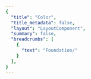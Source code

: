 ```yaml
---
{
  "title": "Color",
  "title_metadata": false,
  "layout": "LayoutComponent",
  "summary": false,
  "breadcrumbs": [
    {
      "text": "Foundation/"
    }
  ],
}
---
```

<cdr-doc-tabs :labels="['Overview', 'Guidelines', 'Resources']">
<template slot="Overview">
<cdr-doc-table-of-contents-shell>
  

Color design tokens store the fundamental color decisions of REI’s visual language:
  - Naming entities to store visual design attributes such as color specifications
  - Replacing hard-coded values such as hex values for color
  - Maintaining a scalable and consistent visual system for UI development
  - Delivering updates to the brand identity with minimal impact to the code
  - Specifying a hierarchical and semantically defined system


## Color Tokens

### Web and Mobile
List of color tokens with descriptions and values. Web and mobile color tokens have identical hex values but the naming pattern differs. For example, color token names are:
  - **For Web:** cdr-color-text-primary-lightmode 
  - **For Android:** cdr_color_text_primary_lightmode


#### Background Colors

<table>
  <tbody>
    <tr>
      <td>CSS code</td>
      <td><b>cdr-color-background-lightest</b> <br>Only use for light background color - lightest value </td>
      <td>#ffffff<br>r255  g255  b255</td>
    </tr>
    <tr>
      <td>CSS code</td>
      <td><b>cdr-color-background-lighter</b> <br>Only use for light background color - value is between light and lightest  </td>
      <td>#fafafa<br>r250  g250  b250 </td>
    </tr>
    <tr>
      <td>CSS code</td>
      <td><b>cdr-color-background-light</b> <br>Only use for light background color </td>
      <td>#f7f7f7<br>r247  g247  b247 </td>
    </tr>
    <tr>
      <td>CSS code</td>
      <td><b>cdr-color-background-dark</b> <br>Only use for dark background color  </td>
      <td>#292929<br>r41  g41  b41 </td>
    </tr>
    <tr>
      <td>CSS code</td>
      <td><b>cdr-color-background-darker</b> <br>Only use for dark background color - darkest value  </td>
      <td>#1a1a1a<br>r26  g26  b26 </td>
    </tr>
  </tbody>
</table>

<br>


#### Typography Colors
##### Text or Foreground Colors on Light Backgrounds

<table>
  <tbody>
    <tr>
      <td>CSS code</td>
      <td><b>cdr-color-text-primary-lightmode</b> <br>Primary body text color on a light background  </td>
      <td>#292929 <br>r41  g41  b41 </td>
    </tr>
    <tr>
      <td>CSS code</td>
      <td><b>cdr-color-text-secondary-lightmode </b> <br>Secondary or supplemental text color on a light background </td>
      <td>#616161 <br>r97  g97  b97 </td>
    </tr>
    <tr>
      <td>CSS code</td>
      <td><b>cdr-color-text-link-lightmode </b> <br>Link text color on a light background </td>
      <td>#3278ae <br>r50  g120  b174 </td>
    </tr>
    <tr>
      <td>CSS code</td>
      <td><b>cdr-color-text-disabled-lightmode </b> <br>Disabled text color for interactive UI elements on a light background </td>
      <td>#b8b8b8 <br>r184  g184  b184 </td>
    </tr>
    <tr>
      <td>CSS code</td>
      <td><b>cdr-color-text-error-lightmode </b> <br>Error text color on a light background </td>
      <td>#b5292b <br>r181  g41  b43  </td>
    </tr>
  </tbody>
</table>

<br>


##### Text or Foreground Colors on Dark Backgrounds

<table>
  <tbody>
    <tr>
      <td>CSS code</td>
      <td><b>cdr-color-text-primary-darkmode </b> <br>Primary body text color on a dark background  </td>
      <td>#fafafa <br>r250  g250  b250 </td>
    </tr>
    <tr>
      <td>CSS code</td>
      <td><b>cdr-color-text-secondary-darkmode </b> <br>Secondary or supplemental text color on a dark background </td>
      <td>#999999 <br>r153  g153  b153 </td>
    </tr>
    <tr>
      <td>CSS code</td>
      <td><b>cdr-color-text-link-darkmode </b> <br>Link text color on a dark background  </td>
      <td>#5197cd <br>r81  g151  b205 </td>
    </tr>
    <tr>
      <td>CSS code</td>
      <td><b>cdr-color-text-disabled-darkmode </b> <br>Disabled text color for interactive UI elements on a dark background </td>
      <td>#616161 <br>r97  g97  b97 </td>
    </tr>
    <tr>
      <td>CSS code</td>
      <td><b>cdr-color-text-error-darkmode </b> <br>Error text color on a dark background   </td>
      <td>#e86868 <br>r232  g104  b104 </td>
    </tr>
  </tbody>
</table>

<br>


#### Forms Colors
##### Text and Backgrounds for Forms on Light Backgrounds

<table>
  <tbody>
    <tr>
      <td>CSS code</td>
      <td><b>cdr-color-text-form-label-lightmode </b> <br>Label text color for forms on a light background. Can also be used for input entry text  </td>
      <td>#292929 <br>r41  g41  b41 </td>
    </tr>
    <tr>
      <td>CSS code</td>
      <td><b>cdr-color-text-form-placeholder-lightmode </b> <br>Placeholder text color for forms on a light background </td>
      <td>#616161 <br>r97  g97  b97 </td>
    </tr>
    <tr>
      <td>CSS code</td>
      <td><b>cdr-color-text-form-disabled-lightmode </b> <br>Disabled text color for forms on a light background </td>
      <td>#b8b8b8 <br>r184  g184  b184 </td>
    </tr>
    <tr>
      <td>CSS code</td>
      <td><b>cdr-color-background-form-lightmode </b> <br>Light background color for forms </td>
      <td>#ffffff <br>r255  g255  b255 </td>
    </tr>
    <tr>
      <td>CSS code</td>
      <td><b>cdr-color-background-form-input-lightmode </b> <br>Light background color for input control </td>
      <td>#ffffff <br>r255  g255  b255 </td>
    </tr>
  </tbody>
</table>

<br>


##### Text and Backgrounds for Forms on Dark Backgrounds

<table>
  <tbody>
    <tr>
      <td>CSS code</td>
      <td><b>cdr-color-text-form-label-darkmode </b> <br>Label text color for forms on a dark background. Can also be used for input entry text </td>
      <td>#fafafa <br>r250  g250  b250 </td>
    </tr>
    <tr>
      <td>CSS code</td>
      <td><b>cdr-color-text-form-placeholder-darkmode </b> <br>Placeholder text color for forms on a dark background </td>
      <td>#999999 <br>r153  g153  b153 </td>
    </tr>
    <tr>
      <td>CSS code</td>
      <td><b>cdr-color-text-form-disabled-darkmode </b> <br>Disabled text color for forms on a dark background </td>
      <td>#616161 <br>r97  g97  b97 </td>
    </tr>
    <tr>
      <td>CSS code</td>
      <td><b>cdr-color-background-form-darkmode </b> <br>Dark background color for forms </td>
      <td>#292929 <br>r41  g41  b41 </td>
    </tr>
    <tr>
      <td>CSS code</td>
      <td><b>cdr-color-background-form-input-darkmode </b> <br>Dark background color for input control </td>
      <td>#292929<br>r41  g41  b41</td>
    </tr>
  </tbody>
</table>

<br>


#### Border Colors
##### For Light Backgrounds

<table>
  <tbody>
    <tr>
      <td>CSS code</td>
      <td><b>cdr-color-border-primary-lightmode </b> <br>Primary border color for light background </td>
      <td>#616161 <br>r97  g97  b97 </td>
    </tr>
    <tr>
      <td>CSS code</td>
      <td><b>cdr-color-border-secondary-lightmode </b> <br>Secondary border color for light background </td>
      <td>#b8b8b8 <br>r184  g184  b184 </td>
    </tr>
    <tr>
      <td>CSS code</td>
      <td><b>cdr-color-border-disabled-lightmode </b> <br>Border color for disabled state for light background </td>
      <td>#dadada <br>r218  g218  b218 </td>
    </tr>
    <tr>
      <td>CSS code</td>
      <td><b>cdr-color-border-error-lightmode </b> <br>Border color for error validation state for light background </td>
      <td>#e86868 <br>r232  g104  b104  </td>
    </tr>
    <tr>
      <td>CSS code</td>
      <td><b>cdr-color-border-selected-lightmode </b>  </td>
      <td>#2b6692 <br>r43  g102  b146  </td>
    </tr>
  </tbody>
</table>

<br>


##### For Dark Backgrounds

<table>
  <tbody>
    <tr>
      <td>CSS code</td>
      <td><b>cdr-color-border-secondary-darkmode </b> <br>Secondary border color for dark background </td>
      <td>#999999 <br>r153  g153  b153 </td>
    </tr>
  </tbody>
</table>

<br>

</cdr-doc-table-of-contents-shell>
</template>




<template slot="Guidelines">
<cdr-doc-table-of-contents-shell>

Cedar offers a range of colors designed to be accessed, understood, and used by all people regardless of their age, background, or ability. We meet or exceed color contrast [WCAG AA accessibility standards](https://www.w3.org/WAI/standards-guidelines/wcag/).

## Examples
<do-dont :examples="[
  {
    type: 'do',
    image: 'color-illustrations/color_1_do.png',
    caption: 'use approved background colors to separate content areas'
  },
  {
    type: 'dont',
    image: 'color-illustrations/color_1_dont.png',
    caption: 'use accent colors as backgrounds'
  }
]" />

<br>

<do-dont :examples="[
  {
    type: 'do',
    image: 'color-illustrations/color_2_do.png',
    caption: 'arrange background colors to promote page hierarchy by minimizing shifts in background'
  },
  {
    type: 'dont',
    image: 'color-illustrations/color_2_dont.png',
    caption: 'alternate background colors in visually jarring ways'
  }
]" />

<br>

## Accessibility 
Text choices should be paired with their corresponding background color to ensure accessibility. Legend descriptions for WCAG contrast ratios requirements are:
  - **AAA:** 7:1 for normal text and 4.5:1 for large text 
  - **AA:** 4.5:1 for normal text and 3:1 for large text
  - **AA-LG:** Only for large text, graphical objects and user interface components

Note: Large text is defined as 18 point (typically 24px) or larger or with bold style, 14 point (typically 18.66px) or larger

<br>

### For Light Backgrounds
WCAG color contrast ratios for frequently used Cedar color tokens for text or foreground colors on light background colors.

#### cdr-color-background-lightest
<table>
  <tbody>
    <tr>
      <td> <cdr-img class="cdr-doc-article-img" :src="$withBase(`/color-illustrations/wcag_rating_bkgnd_lightest_primary_4-3.png`)"/> </td>
      <td>cdr-color-text-primary-lightmode  <br>AAA 14.55:1  </td>
    </tr>
    <tr>
      <td> <cdr-img class="cdr-doc-article-img" :src="$withBase(`/color-illustrations/wcag_rating_bkgnd_lightest_secondary_4-3.png`)"/> </td>
      <td>cdr-color-text-secondary-lightmode <br>AA 6.19:1 </td>
    </tr>
    <tr>
      <td> <cdr-img class="cdr-doc-article-img" :src="$withBase(`/color-illustrations/wcag_rating_bkgnd_lightest_link_4-3.png`)"/> </td>
      <td>cdr-color-text-link-lightmode <br>AA 4.74:1 </td>
    </tr>
    <tr>
      <td> <cdr-img class="cdr-doc-article-img" :src="$withBase(`/color-illustrations/wcag_rating_bkgnd_lightest_error_4-3.png`)"/> </td>
      <td>cdr-color-text-error-lightmode <br>AA 6.33:1 </td>
    </tr>
    <tr>
      <td> <cdr-img class="cdr-doc-article-img" :src="$withBase(`/color-illustrations/wcag_rating_bkgnd_lightest_disabled_4-3.png`)"/> </td>
      <td>cdr-color-text-disabled-lightmode <br>FAIL 1.98:1 </td>
    </tr>
  </tbody>
</table>

<br>

#### cdr-color-background-lighter
<table>
  <tbody>
    <tr>
      <td> <cdr-img class="cdr-doc-article-img" :src="$withBase(`/color-illustrations/wcag_rating_bkgnd_lighter_primary_4-3.png`)"/> </td>
      <td>cdr-color-text-primary-lightmode  <br>AAA 13.94:1   </td>
    </tr>
    <tr>
      <td> <cdr-img class="cdr-doc-article-img" :src="$withBase(`/color-illustrations/wcag_rating_bkgnd_lighter_secondary_4-3.png`)"/> </td>
      <td>cdr-color-text-secondary-lightmode <br>AA 5.93:1   </td>
    </tr>
    <tr>
      <td> <cdr-img class="cdr-doc-article-img" :src="$withBase(`/color-illustrations/wcag_rating_bkgnd_lighter_link_4-3.png`)"/> </td>
      <td>cdr-color-text-link-lightmode <br>AA 4.54:1  </td>
    </tr>
    <tr>
      <td> <cdr-img class="cdr-doc-article-img" :src="$withBase(`/color-illustrations/wcag_rating_bkgnd_lighter_error_4-3.png`)"/> </td>
      <td>cdr-color-text-error-lightmode <br>AA 6.07:1 </td>
    </tr>
    <tr>
      <td> <cdr-img class="cdr-doc-article-img" :src="$withBase(`/color-illustrations/wcag_rating_bkgnd_lighter_disabled_4-3.png`)"/> </td>
      <td>cdr-color-text-disabled-lightmode <br>FAIL 1.90:1 </td>
    </tr>
  </tbody>
</table>

<br>

#### cdr-color-background-light
<table>
  <tbody>
    <tr>
      <td> <cdr-img class="cdr-doc-article-img" :src="$withBase(`/color-illustrations/wcag_rating_bkgnd_light_primary_4-3.png`)"/> </td>
      <td>cdr-color-text-primary-lightmode  <br>AAA 13.58:1  </td>
    </tr>
    <tr>
      <td> <cdr-img class="cdr-doc-article-img" :src="$withBase(`/color-illustrations/wcag_rating_bkgnd_light_secondary_4-3.png`)"/> </td>
      <td>cdr-color-text-secondary-lightmode <br>AA 5.78:1  </td>
    </tr>
    <tr>
      <td> <cdr-img class="cdr-doc-article-img" :src="$withBase(`/color-illustrations/wcag_rating_bkgnd_light_link_4-3.png`)"/> </td>
      <td>cdr-color-text-link-lightmode <br>AA-LG 4.42:1 </td>
    </tr>
    <tr>
      <td> <cdr-img class="cdr-doc-article-img" :src="$withBase(`/color-illustrations/wcag_rating_bkgnd_light_error_4-3.png`)"/> </td>
      <td>cdr-color-text-error-lightmode <br>AA 5.91:1 </td>
    </tr>
    <tr>
      <td> <cdr-img class="cdr-doc-article-img" :src="$withBase(`/color-illustrations/wcag_rating_bkgnd_light_disabled_4-3.png`)"/> </td>
      <td>cdr-color-text-disabled-lightmode <br>FAIL 1.85:1  </td>
    </tr>
  </tbody>
</table> 

<br>


### For Dark Backgrounds
WCAG color contrast ratios for frequently used Cedar color tokens for text or foreground colors on dark background colors.

#### cdr-color-background-dark
<table>
  <tbody>
    <tr>
      <td> <cdr-img class="cdr-doc-article-img" :src="$withBase(`/color-illustrations/wcag_rating_bkgnd_dark_primary_4-3.png`)"/> </td>
      <td>cdr-color-text-primary-darkmode  <br>AAA 13.94:1 </td>
    </tr>
    <tr>
      <td> <cdr-img class="cdr-doc-article-img" :src="$withBase(`/color-illustrations/wcag_rating_bkgnd_dark_secondary_4-3.png`)"/> </td>
      <td>cdr-color-text-secondary-darkmode <br>AA 5.11:1 </td>
    </tr>
    <tr>
      <td> <cdr-img class="cdr-doc-article-img" :src="$withBase(`/color-illustrations/wcag_rating_bkgnd_dark_link_4-3.png`)"/> </td>
      <td>cdr-color-text-link-darkmode <br>AA 4.61:1  </td>
    </tr>
    <tr>
      <td> <cdr-img class="cdr-doc-article-img" :src="$withBase(`/color-illustrations/wcag_rating_bkgnd_dark_error_4-3.png`)"/> </td>
      <td>cdr-color-text-error-darkmode <br>AA 4.58:1 </td>
    </tr>
    <tr>
      <td> <cdr-img class="cdr-doc-article-img" :src="$withBase(`/color-illustrations/wcag_rating_bkgnd_dark_disabled_4-3.png`)"/> </td>
      <td>cdr-color-text-disabled-darkmode <br>FAIL 2.35:1  </td>
    </tr>
  </tbody>
</table>

<br>

#### cdr-color-background-darker
<table>
  <tbody>
    <tr>
      <td> <cdr-img class="cdr-doc-article-img" :src="$withBase(`/color-illustrations/wcag_rating_bkgnd_darker_primary_4-3.png`)"/> </td>
      <td>cdr-color-text-primary-darkmode  <br>AAA 16.67:1   </td>
    </tr>
    <tr>
      <td> <cdr-img class="cdr-doc-article-img" :src="$withBase(`/color-illustrations/wcag_rating_bkgnd_darker_secondary_4-3.png`)"/> </td>
      <td>cdr-color-text-secondary-darkmode <br>AA 6.11:1  </td>
    </tr>
    <tr>
      <td> <cdr-img class="cdr-doc-article-img" :src="$withBase(`/color-illustrations/wcag_rating_bkgnd_darker_link_4-3.png`)"/> </td>
      <td>cdr-color-text-link-darkmode <br>AA 5.52:1  </td>
    </tr>
    <tr>
      <td> <cdr-img class="cdr-doc-article-img" :src="$withBase(`/color-illustrations/wcag_rating_bkgnd_darker_error_4-3.png`)"/> </td>
      <td>cdr-color-text-error-darkmode <br>AA 5.48:1  </td>
    </tr>
    <tr>
      <td> <cdr-img class="cdr-doc-article-img" :src="$withBase(`/color-illustrations/wcag_rating_bkgnd_darker_disabled_4-3.png`)"/> </td>  
      <td>cdr-color-text-disabled-darkmode <br>FAIL 2.81:1  </td>
    </tr>
  </tbody>
</table>

<br>

</cdr-doc-table-of-contents-shell>
</template>




<template slot="Resources">
<cdr-doc-table-of-contents-shell>

## Color Options
Color options are part of the Cedar base color palette. You will find these colors in use throughout Cedar components and design recommendations. Developer note: Please use the variables in your code instead of hex values, as it ensures that your application will stay current.

### Color Option List

#### Grey Colors
Grey colors support the cohesive use of typography, backgrounds, and borders across the digital ecosystem. 

*TBD - Table for grey colors*

<br>

#### Tan Colors
Tan or brand colors are core to the co-op. They’re often used as backgrounds when an experience calls for a stronger brand impression.

*TBD - Table for tan colors*

<br>

#### Blue Colors
Blue colors are used in a variety of scenarios such as:
  - Prompting user actions 
  - Communicate informational messaging
  - Indicate links within body copy

*TBD - Table for blue colors*

<br>

#### Green Colors
Green colors are used in a variety of scenarios such as providing feedback for successful form submission.

*TBD - Table for green colors*

<br>

#### Red Colors
Red colors are used in a variety of scenarios such as:
  - Announcing sale items 
  - Communicate error messaging

*TBD - Table for red colors*

<br>

#### Yellow Colors
Yellow colors are used in a variety of scenarios such as providing feedback for warning messages.

*TBD - Table for yellow colors*

<br>

<br>

</cdr-doc-table-of-contents-shell>
</template>
</cdr-doc-tabs>
